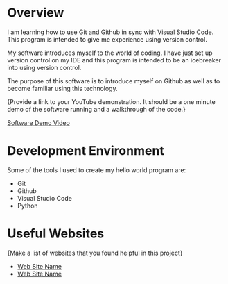 # Overview

I am learning how to use Git and Github in sync with Visual Studio Code. This program is intended to give me experience using version control.


My software introduces myself to the world of coding. I have just set up version control on my IDE and this program is intended to be an icebreaker into using version control. 


The purpose of this software is to introduce myself on Github as well as to become familiar using this technology.


{Provide a link to your YouTube demonstration.  It should be a one minute demo of the software running and a walkthrough of the code.}

[Software Demo Video](http://youtube.link.goes.here)

# Development Environment

Some of the tools I used to create my hello world program are:

* Git
* Github
* Visual Studio Code
* Python


# Useful Websites

{Make a list of websites that you found helpful in this project}
* [Web Site Name](http://url.link.goes.here)
* [Web Site Name](http://url.link.goes.here)